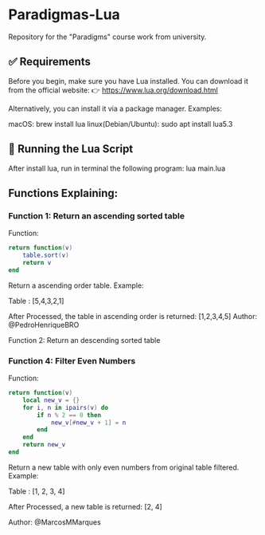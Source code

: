 # Paradigmas-Lua
Repository for the "Paradigms" course work from university.

## ✅ Requirements

Before you begin, make sure you have Lua installed. You can download it from the official website:
👉 https://www.lua.org/download.html

Alternatively, you can install it via a package manager. Examples:

macOS: brew install lua
linux(Debian/Ubuntu): sudo apt install lua5.3

## 🚀 Running the Lua Script
After install lua, run in terminal the following program:
lua main.lua

## Functions Explaining:

### Function 1: Return an ascending sorted table

Function:
```lua
return function(v)
    table.sort(v)
    return v
end
```
Return a ascending order table. Example:

Table : [5,4,3,2,1]

After Processed, the table in ascending order is returned: [1,2,3,4,5]
Author: @PedroHenriqueBRO

Function 2: Return an descending sorted table

### Function 4: Filter Even Numbers

Function:
```lua
return function(v)
	local new_v = {}
	for i, n in ipairs(v) do
		if n % 2 == 0 then
			new_v[#new_v + 1] = n
		end
	end
	return new_v
end
```

Return a new table with only even numbers from original table filtered. Example:

Table : [1, 2, 3, 4]

After Processed, a new table is returned: [2, 4]

Author: @MarcosMMarques
